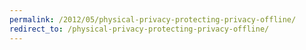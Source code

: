 ```yaml
---
permalink: /2012/05/physical-privacy-protecting-privacy-offline/
redirect_to: /physical-privacy-protecting-privacy-offline/
---
```


